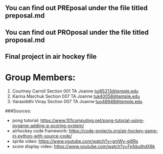 ## You can find out PREposal under the file titled preposal.md
## You can find out PROposal under the file titled proposal.md
## Final project in air hockey file

# Group Members: 
1. Courtney Carroll Section 001 TA Joanne tuj85213@temple.edu 
2. Karina Marchuk Section 007 TA Joanne tuk40058@temple.edu  
3. Varasiddhi Vinay Section 007 TA Joanne tuo48948@temple.edu

###Sources: 
- pong tutorial: https://www.101computing.net/pong-tutorial-using-pygame-adding-a-scoring-system/ 
- airhockey code framework: https://code-projects.org/air-hockey-game-in-python-with-source-code/
- sprite video: https://www.youtube.com/watch?v=gnlWy-qi6Rs
- score display video: https://www.youtube.com/watch?v=Fp1dudhdX8k
